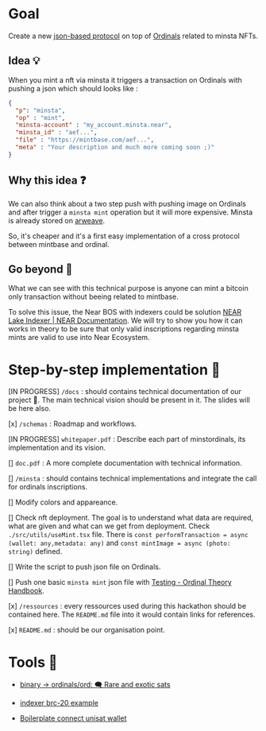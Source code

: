 # Goal 

Create a new [json-based protocol](https://medium.com/@MySsistant/what-is-the-ordinals-protocol-that-brc20-tokens-are-based-on-a1ebe4f00f96) on top of [Ordinals](https://docs.ordinals.com/) related to minsta NFTs.

## Idea 💡

When you mint a nft via minsta it triggers a transaction on Ordinals with pushing a json which should looks like : 
```json
{
  "p": "minsta",
  "op" : "mint",
  "minsta-account" : "my_account.minsta.near",
  "minsta_id" : "aef...",
  "file" : "https://mintbase.com/aef...",
  "meta" : "Your description and much more coming soon ;)"
}
```

## Why this idea ❓

We can also think about a two step push with pushing image on Ordinals and after trigger a `minsta mint` operation but it will more expensive. Minsta is already stored on [arweave](https://docs.arweave.org/developers/).

So, it's cheaper and it's a first easy implementation of a cross protocol between mintbase and ordinal.

## Go beyond 🚀

What we can see with this technical purpose is anyone can mint a bitcoin only transaction without beeing related to mintbase.

To solve this issue, the Near BOS with indexers could be solution [NEAR Lake Indexer | NEAR Documentation](https://docs.near.org/tools/near-lake). We will try to show you how it can works in theory to be sure that only valid inscriptions regarding minsta mints are valid to use into Near Ecosystem. 




# Step-by-step implementation 👣

[IN PROGRESS] `/docs` : should contains technical documentation of our project 📂. The main technical vision should be present in it. The slides will be here also.

  [x] `/schemas` : Roadmap and workflows.

  [IN PROGRESS] `whitepaper.pdf` : Describe each part of minstordinals, its implementation and its vision. 

  [] `doc.pdf` : A more complete documentation with technical information.

[] `/minsta` : should contains technical implementations and integrate the call for ordinals inscriptions.

  [] Modify colors and appareance. 
  
  [] Check nft deployment. The goal is to understand what data are required, what are given and what can we get from deployment. Check `./src/utils/useMint.tsx` file. There is `const performTransaction = async (wallet: any,metadata: any)` and `const mintImage = async (photo: string)` defined.  

  [] Write the script to push json file on Ordinals. 

  [] Push one basic `minsta mint` json file with [Testing - Ordinal Theory Handbook](https://docs.ordinals.com/guides/testing.html).


[x] `/ressources` : every ressources used during this hackathon should be contained here. The `README.md` file into it would contain links for references. 

  
[x] `README.md` : should be our organisation point. 



# Tools 🧰

- [binary -> ordinals/ord: 🗨 Rare and exotic sats](https://github.com/ordinals/ord/releases/tag/0.11.0)

- [indexer brc-20 example](https://github.com/m3rl1nog/oshindexer.git)

- [Boilerplate connect unisat wallet](https://github.com/Larkhell/connect-unisat-react-dapp)

